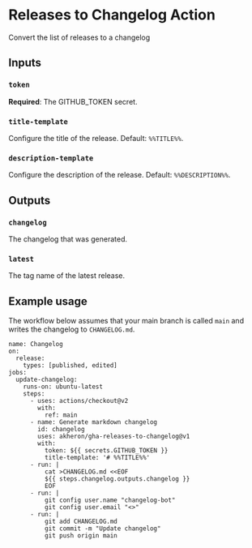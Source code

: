 # Releases to Changelog Action

Convert the list of releases to a changelog

## Inputs

### `token`

**Required**: The GITHUB_TOKEN secret.

### `title-template`

Configure the title of the release. Default: `%%TITLE%%`.

### `description-template`

Configure the description of the release. Default: `%%DESCRIPTION%%`.

## Outputs

### `changelog`

The changelog that was generated.

### `latest`

The tag name of the latest release.

## Example usage

The workflow below assumes that your main branch is called `main` and writes the
changelog to `CHANGELOG.md`.

```
name: Changelog
on:
  release:
    types: [published, edited]
jobs:
  update-changelog:
    runs-on: ubuntu-latest
    steps:
      - uses: actions/checkout@v2
        with:
          ref: main
      - name: Generate markdown changelog
        id: changelog
        uses: akheron/gha-releases-to-changelog@v1
        with:
          token: ${{ secrets.GITHUB_TOKEN }}
          title-template: '# %%TITLE%%'
      - run: |
          cat >CHANGELOG.md <<EOF
          ${{ steps.changelog.outputs.changelog }}
          EOF
      - run: |
          git config user.name "changelog-bot"
          git config user.email "<>"
      - run: |
          git add CHANGELOG.md
          git commit -m "Update changelog"
          git push origin main
```
